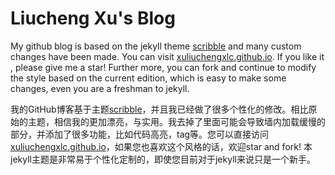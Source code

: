 Liucheng Xu's Blog
========
My github blog is based on the jekyll theme [scribble](https://github.com/muan/scribble) and many custom changes have been made. You can visit [xuliuchengxlc.github.io](xuliuchengxlc.github.io). If you like it , please give me a star! Further more, you can fork and continue to modify the style based on the current edition, which is easy to make some changes, even you are a freshman to jekyll.

我的GitHub博客基于主题[scribble](https://github.com/muan/scribble)，并且我已经做了很多个性化的修改。相比原始的主题，相信我的更加漂亮，与实用。我去掉了里面可能会导致墙内加载缓慢的部分，并添加了很多功能，比如代码高亮，tag等。您可以直接访问[xuliuchengxlc.github.io](xuliuchengxlc.github.io)，如果您也喜欢这个风格的话，欢迎star and fork! 本jekyll主题是非常易于个性化定制的，即使您目前对于jekyll来说只是一个新手。


